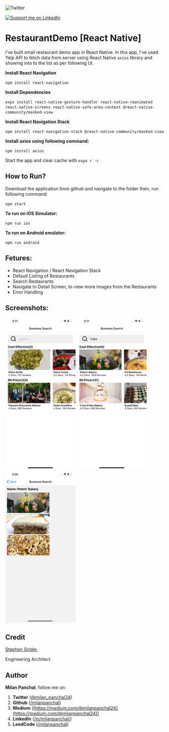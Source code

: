 ![Twitter](https://img.shields.io/twitter/follow/milan_panchal24?style=social)

<a href="https://www.linkedin.com/in/milanpanchal/">
    <img src="https://img.shields.io/badge/Support-Recommend%2FEndorse%20me%20on%20Linkedin-blue?style=for-the-badge&logo=linkedin" alt="Support me on LinkedIn" /></a>
    
# RestaurantDemo [React Native]
I've built small restaurant demo app in React Native. In this app, I've used Yelp API to fetch data from server using React Native `axios` library and showing into to the list as per following UI.



**Install React Navigation**

```shell
npm install react-navigation
```



**Install Dependencies**


```shell
expo install react-native-gesture-handler react-native-reanimated react-native-screens react-native-safe-area-context @react-native-community/masked-view
```



**Install React Navigation Stack**

```shell
npm install react-navigation-stack @react-native-community/masked-view
```



**Install axios using following command:**

```shell
npm install axios
```



Start the app and clear cache with `expo r -c`



## How to Run?

Download the application from github and navigate to the folder then, run following command:

```shell
npm start
```



**To run on iOS Simulator:**

```shell
npm run ios
```



**To run on Android emulator:**

```shell
npm run android
```



## Fetures:

* React Navigation / React Navigation Stack
* Default Listing of Restaurants
* Search Restaurants
* Navigate to Detail Screen, to view more images from the Restaurants
* Error Handling



## Screenshots:

<img src="Screenshots/FoodDemo_1.png" height="480"/>
<img src="Screenshots/FoodDemo_2.png" height="480"/>
<img src="Screenshots/FoodDemo_3.png" height="480"/>



## Credit

[Stephen Grider](https://twitter.com/ste_grider), 

Engineering Architect



## Author

**Milan Panchal**, follow me on:

1. **Twitter** ([@milan_panchal24](https://twitter.com/milan_panchal24))
2. **Github** ([/milanpanchal](https://github.com/milanpanchal/))
3. **Medium** ([https://medium.com/@milanpanchal24](https://medium.com/@milanpanchal24))
4. **LinkedIn** ([/in/milanpanchal/](https://www.linkedin.com/in/milanpanchal/))
2. **LeedCode** ([/milanpanchal](https://leetcode.com/milanpanchal/))
